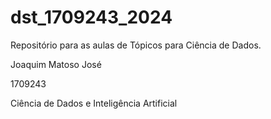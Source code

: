 # dst_1709243_2024
Repositório para as aulas de Tópicos para Ciência de Dados.

<p>Joaquim Matoso José</p>
<p>1709243</p>
<p>Ciência de Dados e Inteligência Artificial</p>
